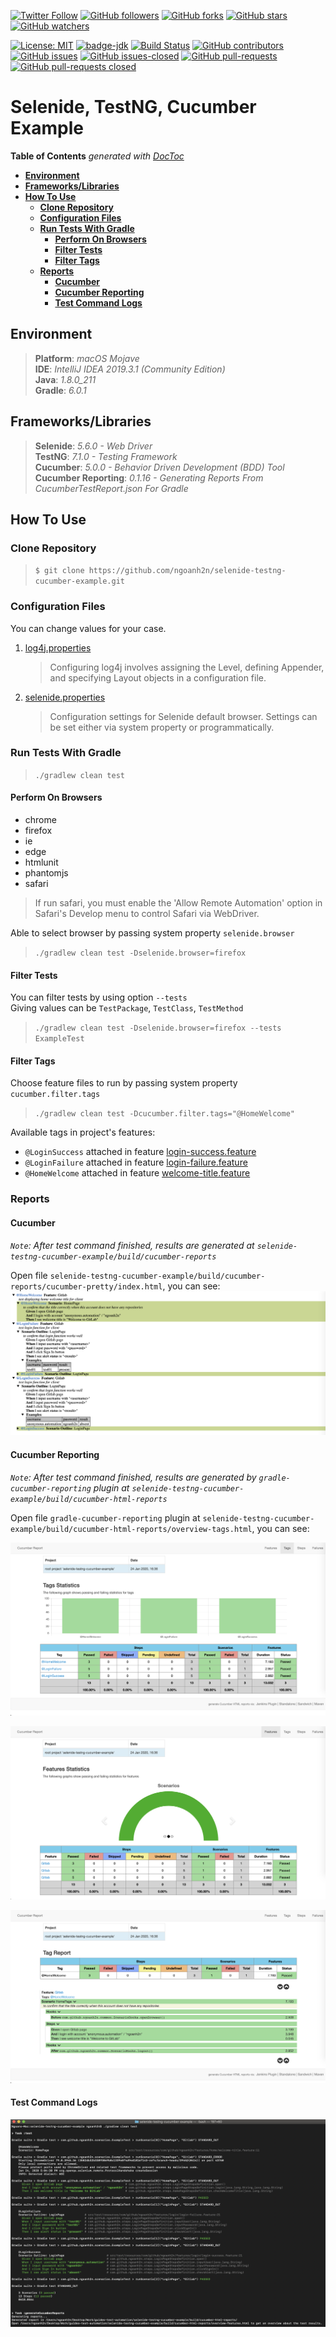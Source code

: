 [![Twitter Follow](https://img.shields.io/twitter/follow/ngoanh2n.svg?style=social)](https://twitter.com/ngoanh2n)
[![GitHub followers](https://img.shields.io/github/followers/ngoanh2n.svg?style=social&label=Follow&maxAge=2592000)](https://github.com/ngoanh2n?tab=followers)
[![GitHub forks](https://img.shields.io/github/forks/ngoanh2n/selenide-testng-cucumber-example.svg?style=social&label=Fork&maxAge=2592000)](https://github.com/ngoanh2n/selenide-testng-cucumber-example/network/)
[![GitHub stars](https://img.shields.io/github/stars/ngoanh2n/selenide-testng-cucumber-example.svg?style=social&label=Star&maxAge=2592000)](https://github.com/ngoanh2n/selenide-testng-cucumber-example/stargazers/)
[![GitHub watchers](https://img.shields.io/github/watchers/ngoanh2n/selenide-testng-cucumber-example.svg?style=social&label=Watch&maxAge=2592000)](https://github.com/ngoanh2n/selenide-testng-cucumber-example/watchers/)

[![License: MIT](https://img.shields.io/badge/License-MIT-blueviolet.svg)](https://opensource.org/licenses/MIT)
[![badge-jdk](https://img.shields.io/badge/jdk-8-blue.svg)](http://www.oracle.com/technetwork/java/javase/downloads/index.html)
[![Build Status](https://travis-ci.org/ngoanh2n/selenide-testng-cucumber-example.svg?branch=master)](https://travis-ci.org/ngoanh2n/selenide-testng-cucumber-example)
[![GitHub contributors](https://img.shields.io/github/contributors/ngoanh2n/selenide-testng-cucumber-example.svg)](https://github.com/ngoanh2n/selenide-testng-cucumber-example/graphs/contributors/)
[![GitHub issues](https://img.shields.io/github/issues/ngoanh2n/selenide-testng-cucumber-example.svg)](https://github.com/ngoanh2n/selenide-testng-cucumber-example/issues/)
[![GitHub issues-closed](https://img.shields.io/github/issues-closed/ngoanh2n/selenide-testng-cucumber-example.svg)](https://github.com/ngoanh2n/selenide-testng-cucumber-example/issues?q=is%3Aissue+is%3Aclosed)
[![GitHub pull-requests](https://img.shields.io/github/issues-pr/ngoanh2n/selenide-testng-cucumber-example.svg)](https://github.com/ngoanh2n/selenide-testng-cucumber-example/pulls/)
[![GitHub pull-requests closed](https://img.shields.io/github/issues-pr-closed/ngoanh2n/selenide-testng-cucumber-example.svg)](https://github.com/ngoanh2n/selenide-testng-cucumber-example/pulls?q=is%3Apulls+is%3Aclosed)

# Selenide, TestNG, Cucumber Example

<!-- START doctoc generated TOC please keep comment here to allow auto update -->
<!-- DON'T EDIT THIS SECTION, INSTEAD RE-RUN doctoc TO UPDATE -->
**Table of Contents**  *generated with [DocToc](https://github.com/thlorenz/doctoc)*

- [**Environment**](#environment)
- [**Frameworks/Libraries**](#frameworkslibraries)
- [**How To Use**](#how-to-use)
  - [**Clone Repository**](#clone-repository)
  - [**Configuration Files**](#configuration-files)
  - [**Run Tests With Gradle**](#run-tests-with-gradle)
    - [**Perform On Browsers**](#perform-on-browsers)
    - [**Filter Tests**](#filter-tests)
    - [**Filter Tags**](#filter-tags)
  - [**Reports**](#reports)
    - [**Cucumber**](#cucumber)
    - [**Cucumber Reporting**](#cucumber-reporting)
    - [**Test Command Logs**](#test-command-logs)

<!-- END doctoc generated TOC please keep comment here to allow auto update -->

## **Environment**
> **Platform**: <em>macOS Mojave</em><br/>
> **IDE**: <em>IntelliJ IDEA 2019.3.1 (Community Edition)</em><br/>
> **Java**: <em>1.8.0_211</em><br/>
> **Gradle**: <em>6.0.1</em><br/>

## **Frameworks/Libraries**
> **Selenide**: <em>5.6.0 - Web Driver</em><br/>
> **TestNG**: <em>7.1.0 - Testing Framework</em><br/>
> **Cucumber**: <em>5.0.0 - Behavior Driven Development (BDD) Tool</em><br/>
> **Cucumber Reporting**: <em>0.1.16 - Generating Reports From CucumberTestReport.json For Gradle</em><br/>

## **How To Use**
### **Clone Repository**
> `$ git clone https://github.com/ngoanh2n/selenide-testng-cucumber-example.git`

### **Configuration Files**
You can change values for your case.

1. [log4j.properties](src/test/resources/log4j.properties)<br/>
    > Configuring log4j involves assigning the Level, defining Appender, and specifying Layout objects in a configuration file.
2. [selenide.properties](src/test/resources/selenide.properties)<br/>
    > Configuration settings for Selenide default browser. Settings can be set either via system property or programmatically.

### **Run Tests With Gradle**
> `./gradlew clean test`<br/>

#### **Perform On Browsers**
- chrome
- firefox
- ie
- edge
- htmlunit
- phantomjs
- safari

> If run safari, you must enable the 'Allow Remote Automation' option in Safari's Develop menu to control Safari via WebDriver.

Able to select browser by passing system property `selenide.browser`<br/>
> `./gradlew clean test -Dselenide.browser=firefox`

#### **Filter Tests**
You can filter tests by using option `--tests`<br/>
Giving values can be `TestPackage`, `TestClass`, `TestMethod`
> `./gradlew clean test -Dselenide.browser=firefox --tests ExampleTest`

#### **Filter Tags**
Choose feature files to run by passing system property `cucumber.filter.tags`<br/>
> `./gradlew clean test -Dcucumber.filter.tags="@HomeWelcome"`<br/>

Available tags in project's features:
- `@LoginSuccess` attached in feature [login-success.feature](src/test/resources/com/github/ngoanh2n/features/login/login-success.feature)
- `@LoginFailure` attached in feature [login-failure.feature](src/test/resources/com/github/ngoanh2n/features/login/login-failure.feature)
- `@HomeWelcome` attached in feature [welcome-title.feature](src/test/resources/com/github/ngoanh2n/features/home/welcome-title.feature)

### **Reports**
#### **Cucumber**
<em>`Note`: After test command finished, results are generated at `selenide-testng-cucumber-example/build/cucumber-reports`</em><br/>

Open file `selenide-testng-cucumber-example/build/cucumber-reports/cucumber-pretty/index.html`, you can see:<br/>
![](images/cucumber-reports.png?raw=true)

#### **Cucumber Reporting**
<em>`Note`: After test command finished, results are generated by `gradle-cucumber-reporting` plugin at `selenide-testng-cucumber-example/build/cucumber-html-reports`</em><br/>

Open file `gradle-cucumber-reporting` plugin at `selenide-testng-cucumber-example/build/cucumber-html-reports/overview-tags.html`, you can see:<br/>

![](images/cucumber-html-reports-tags.png?raw=true)<br/>

![](images/cucumber-html-reports-features.png?raw=true)<br/>

![](images/cucumber-html-reports-tag-details.png?raw=true)<br/>

#### **Test Command Logs**
![](images/cucumber-test-command-logs.png?raw=true)<br/>
